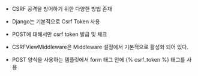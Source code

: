 

- CSRF 공격을 방어하기 위한 다양한 방법 존재
- Django는 기본적으로 Csrf Token 사용 
- POST에 대해서만 csrf token 발급 및 체크 
- CSRFViewMiddleware은 Middleware 설정에서 기본적으로 활성화 되어 있다.

- POST 양식을 사용하는 템플릿에서 form 태그 안에 {% csrf_token %} 태그를 사용 
